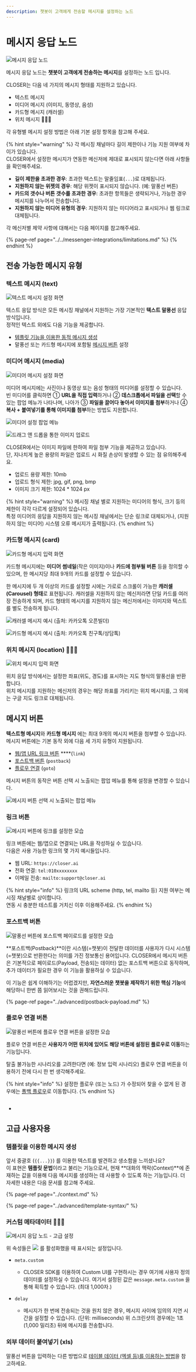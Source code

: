 ```yaml
---
description: 챗봇이 고객에게 전송할 메시지를 설정하는 노드
---
```


# 메시지 응답 노드

![&#xBA54;&#xC2DC;&#xC9C0; &#xC751;&#xB2F5; &#xB178;&#xB4DC;](../../../.gitbook/assets/flow_editor_response_node.png)

메시지 응답 노드는 **챗봇이 고객에게 전송하는 메시지**를 설정하는 노드 입니다.

CLOSER는 다음 네 가지의 메시지 형태를 지원하고 있습니다.

* 텍스트 메시지
* 미디어 메시지 \(이미지, 동영상, 음성\)
* 카드형 메시지 \(캐러셀\)
* 위치 메시지 👩🏻‍🔬

각 유형별 메시지 설정 방법은 아래 기본 설정 항목을 참고해 주세요.

{% hint style="warning" %}
각 메시징 채널마다 길이 제한이나 기능 지원 여부에 차이가 있습니다.  
CLOSER에서 설정한 메시지가 연동한 메신저에 제대로 표시되지 않는다면 아래 사항들을 확인해주세요. 

* **길이 제한을 초과한 경우**: 초과한 텍스트는 말줄임표\(`...`\)로 대체됩니다. 
* **지원하지 않는 위젯의 경우**: 해당 위젯이 표시되지 않습니다. \(예: 말풍선 버튼\)
* **카드의 갯수나 버튼 갯수를 초과한 경우**: 초과한 항목들은 생략되거나, 가능한 경우 메시지를 나누어서 전송합니다.
* **지원하지 않는 미디어 유형의 경우**: 지원하지 않는 미디어라고 표시되거나 웹 링크로 대체됩니다.

각 메신저별 제약 사항에 대해서는 다음 페이지를 참고해주세요.

{% page-ref page="../../messenger-integrations/limitations.md" %}
{% endhint %}

## 전송 가능한 메시지 유형

### 텍스트 메시지 \(text\)

![&#xD14D;&#xC2A4;&#xD2B8; &#xBA54;&#xC2DC;&#xC9C0; &#xC124;&#xC815; &#xD654;&#xBA74;](../../../.gitbook/assets/message-form-text.png)

텍스트 응답 방식은 모든 메시징 채널에서 지원하는 가장 기본적인 **텍스트 말풍선** 응답 방식입니다.  
정적인 텍스트 외에도 다음 기능을 제공합니다.

* [템플릿 기능을 이용한 동적 메시지 생성](response.md#undefined-4)
* 말풍선 또는 카드형 메시지에 포함될 [메시지 버튼](response.md#undefined-2) 설정

### 미디어 메시지 \(media\)

![&#xBBF8;&#xB514;&#xC5B4; &#xBA54;&#xC2DC;&#xC9C0; &#xC124;&#xC815; &#xD654;&#xBA74;](../../../.gitbook/assets/message-form-media.png)

미디어 메시지에는 사진이나 동영상 또는 음성 형태의 미디어를 설정할 수 있습니다.   
빈 미디어를 클릭하면 ① **URL을 직접 입력**하거나 ② **데스크톱에서 파일을 선택**할 수 있는 팝업 메뉴가 나타나며, 나아가 ③ **파일을 끌어다 놓아서 이미지를 첨부**하거나 ④ **복사 + 붙여넣기를 통해 이미지를 첨부**하는 방법도 지원합니다. 

![&#xBBF8;&#xB514;&#xC5B4; &#xC124;&#xC815; &#xD31D;&#xC5C5; &#xBA54;&#xB274;](../../../.gitbook/assets/message-form-media-popup.png)

![&#xB4DC;&#xB798;&#xADF8; &#xC564; &#xB4DC;&#xB86D;&#xC744; &#xD1B5;&#xD55C; &#xC774;&#xBBF8;&#xC9C0; &#xC5C5;&#xB85C;&#xB4DC;](../../../.gitbook/assets/message-form-media-upload.gif)

CLOSER에서는 이미지 파일에 한하여 파일 첨부 기능을 제공하고 있습니다.   
단, 지나치게 높은 용량의 파일은 업로드 시 화질 손상이 발생할 수 있는 점 유의해주세요.

* 업로드 용량 제한: 10mb 
* 업로드 형식 제한: jpg, gif, png, bmp
* 이미지 크기 제한: 1024 \* 1024 px

{% hint style="warning" %}
메시징 채널 별로 지원하는 미디어의 형식, 크기 등의 제한이 각각 다르게 설정되어 있습니다.  
특정 미디어의 응답을 지원하지 않는 메시징 채널에서는 단순 링크로 대체되거나, \(지원하지 않는 미디어\) 시스템 오류 메시지가 출력됩니다.
{% endhint %}

### 카드형 메시지 \(card\)

![&#xCE74;&#xB4DC;&#xD615; &#xBA54;&#xC2DC;&#xC9C0; &#xC785;&#xB825; &#xD654;&#xBA74;](../../../.gitbook/assets/message-form-card.png)

카드형 메시지에는 **미디어** **썸네일**\(작은 이미지\)이나 **카드에 첨부될 버튼** 등을 정의할 수 있으며, 한 메시지당 최대 9개의 카드를 설정할 수 있습니다.

한 메시지에 두 개 이상의 카드를 설정할 시에는 가로로 스크롤이 가능한 **캐러셀\(Carousel\) 형태**로 표현됩니다. 캐러셀을 지원하지 않는 메신저라면 단일 카드를 여러장 전송하게 되며, 카드 형태의 메시지를 지원하지 않는 메신저에서는 이미지와 텍스트를 별도 전송하게 됩니다.

![&#xCE90;&#xB7EC;&#xC140; &#xBA54;&#xC2DC;&#xC9C0; &#xC608;&#xC2DC; \(&#xCD9C;&#xCC98;: &#xCE74;&#xCE74;&#xC624;&#xD1A1; &#xC624;&#xD508;&#xBE4C;&#xB354;\)](../../../.gitbook/assets/image%20%2819%29.png)

![&#xCE74;&#xB4DC;&#xD615; &#xBA54;&#xC2DC;&#xC9C0; &#xC608;&#xC2DC; \(&#xCD9C;&#xCC98;: &#xCE74;&#xCE74;&#xC624;&#xD1A1; &#xCE5C;&#xAD6C;&#xD1A1;/&#xC0C1;&#xB2F4;&#xD1A1;\)](../../../.gitbook/assets/userinput_card_message_example.png)

### 위치 메시지 \(location\) 👩🏻‍🔬

![&#xC704;&#xCE58; &#xBA54;&#xC2DC;&#xC9C0; &#xC785;&#xB825; &#xD654;&#xBA74;](../../../.gitbook/assets/message-form-location.png)

위치 응답 방식에서는 설정한 좌표\(위도, 경도\)를 표시하는 지도 형식의 말풍선을 반환합니다.   
위치 메시지를 지원하는 메신저의 경우는 해당 좌표를 가리키는 위치 메시지를, 그 외에는 구글 지도 링크로 대체됩니다.

## 메시지 버튼

**텍스트형 메시지**와 **카드형 메시지** 에는 최대 9개의 메시지 버튼을 첨부할 수 있습니다.   
메시지 버튼에는 기본 동작 외에 다음 세 가지 유형이 지원됩니다.

* [웹/앱 URL 링크 버튼](response.md#undefined-2) ****\(`link`\)
* [포스트백 버튼](response.md#undefined-3) \(`postback`\)
* [플로우 연결](response.md#undefined-4) \(`goto`\)

메시지 버튼의 동작은 버튼 선택 시 노출되는 팝업 메뉴를 통해 설정을 변경할 수 있습니다.

![&#xBA54;&#xC2DC;&#xC9C0; &#xBC84;&#xD2BC; &#xC120;&#xD0DD; &#xC2DC; &#xB178;&#xCD9C;&#xB418;&#xB294; &#xD31D;&#xC5C5; &#xBA54;&#xB274;](../../../.gitbook/assets/message-form-text-buttons.gif)

### 링크 버튼  <a id="link-button"></a>

![&#xBA54;&#xC2DC;&#xC9C0; &#xBC84;&#xD2BC;&#xC5D0; &#xB9C1;&#xD06C;&#xB97C; &#xC124;&#xC815;&#xD55C; &#xBAA8;&#xC2B5;](../../../.gitbook/assets/message-form-text-button-link.png)

링크 버튼에는 웹/앱으로 연결되는 URL을 작성하실 수 있습니다.   
다음은 사용 가능한 링크의 몇 가지 예시들입니다.

* 웹 URL: `https://closer.ai`
* 전화 연결: `tel:010xxxxxxxx`
* 이메일 전송: `mailto:support@closer.ai` 

{% hint style="info" %}
링크의 URL scheme \(http, tel, mailto 등\) 지원 여부는 메시징 채널별로 상이합니다.  
연동 시 충분한 테스트를 거치신 이후 이용해주세요.
{% endhint %}

### 포스트백 버튼  <a id="postback-button"></a>

![&#xB9D0;&#xD48D;&#xC120; &#xBC84;&#xD2BC;&#xC5D0; &#xD3EC;&#xC2A4;&#xD2B8;&#xBC31; &#xD398;&#xC774;&#xB85C;&#xB4DC;&#xB97C; &#xC124;&#xC815;&#xD55C; &#xBAA8;&#xC2B5;](../../../.gitbook/assets/message-form-text-button-postback.png)

**포스트백\(Postback\)**이란 시스템\(=챗봇\)이 전달한 데이터를 사용자가 다시 시스템\(=챗봇\)으로 반환한다는 의미를 가진 정보통신 용어입니다. CLOSER에서 메시지 버튼은 기본적으로 페이로드\(Payload, 전송되는 데이터\) 없는 포스트백 버튼으로 동작하며, 추가 데이터가 필요한 경우 이 기능을 활용하실 수 있습니다.

이 기능은 쉽게 이해하기는 어렵겠지만, **자연스러운 챗봇을 제작하기 위한 핵심 기능**에 해당하니 한번 쯤 읽어보시는 것을 권해드립니다.

{% page-ref page="../advanced/postback-payload.md" %}

### 플로우 연결 버튼 <a id="goto-button"></a>

![&#xB9D0;&#xD48D;&#xC120; &#xBC84;&#xD2BC;&#xC5D0; &#xD50C;&#xB85C;&#xC6B0; &#xC5F0;&#xACB0; &#xBC84;&#xD2BC;&#xC744; &#xC124;&#xC815;&#xD55C; &#xBAA8;&#xC2B5;](../../../.gitbook/assets/response-flow-button.png)

플로우 연결 버튼은 **사용자가 어떤 위치에 있어도 해당 버튼에 설정된 플로우로 이동**하는 기능입니다.

탈출 불가능한 시나리오를 고려한다면 \(예: 정보 입력 시나리오\) 플로우 연결 버튼을 이용하기 전에 다시 한 번 생각해주세요.

{% hint style="info" %}
설정한 플로우 \(또는 노드\) 가 수정되어 찾을 수 없게 된 경우에는 [폴백 플로우](../flow.md#fallback-flow)로 이동합니다.
{% endhint %}

##  <a id="advanced"></a>

* 
## 고급 사용자용 <a id="advanced"></a>

### 템플릿을 이용한 메시지 생성 <a id="template"></a>

앞서 중괄호 \(`{{...}}`\) 를 이용한 텍스트를 발견하고 생소함을 느끼셨나요?   
이 표현은 **템플릿 문법**이라고 불리는 기능으로서, 현재 **대화의 맥락\(Context\)**에 존재하는 값을 이용해 다음 메시지를 생성하는 데 사용할 수 있도록 하는 기능입니다. 더 자세한 내용은 다음 문서를 참고해 주세요.

{% page-ref page="../context.md" %}

{% page-ref page="../advanced/template-syntax/" %}



### 커스텀 메타데이터 👩🏻‍🔬 <a id="message-metadata"></a>

![&#xBA54;&#xC2DC;&#xC9C0; &#xC751;&#xB2F5; &#xB178;&#xB4DC; - &#xACE0;&#xAE09; &#xC124;&#xC815;](../../../.gitbook/assets/flow_editor_response_node_advanced.png)

위 속성들은 ![](../../../.gitbook/assets/node-form-advanced-checkbox.png) 를 활성화했을 때 표시되는 설정입니다.

* `meta.custom`
  * CLOSER SDK를 이용하여 Custom UI를 구현하시는 경우 여기에 사용자 정의 데이터를 설정하실 수 있습니다. 여기서 설정된 값은 `message.meta.custom` 을 통해 획득할 수 있습니다. \(최대 1,000자.\)
* `delay`

  * 메시지가 한 번에 전송되는 것을 원치 않은 경우, 메시지 사이에 임의의 지연 시간을 설정할 수 있습니다. \(단위: milliseconds\) 위 스크린샷의 경우에는 1초\(1,000 밀리초\) 뒤에 메시지를 전송합니다. 

### 외부 데이터 붙여넣기 \(xls\)

말풍선 버튼을 입력하는 다른 방법으로 [테이블 데이터 \(엑셀 등\)를 이용하는 방법](request.md#clipboard-data)을 참고하세요.


